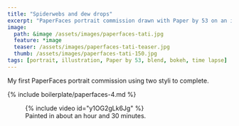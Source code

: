 ```yaml
---
title: "Spiderwebs and dew drops"
excerpt: "PaperFaces portrait commission drawn with Paper by 53 on an iPad."
image: 
  path: &image /assets/images/paperfaces-tati.jpg 
  feature: *image
  teaser: /assets/images/paperfaces-tati-teaser.jpg
  thumb: /assets/images/paperfaces-tati-150.jpg
tags: [portrait, illustration, Paper by 53, blend, bokeh, time lapse]
---
```


My first PaperFaces portrait commission using two styli to complete.

{% include boilerplate/paperfaces-4.md %}

<figure>
	{% include video id="y1OG2gLk6Jg" %}
	<figcaption>Painted in about an hour and 30 minutes.</figcaption>
</figure>
